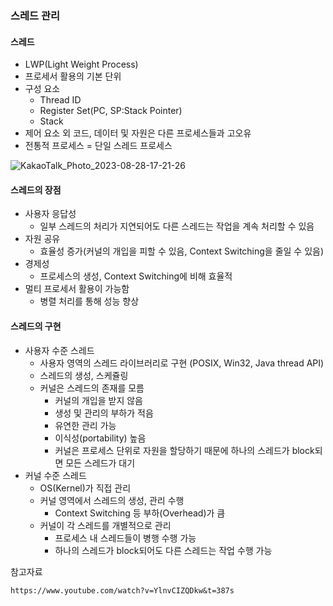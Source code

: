 ### 스레드 관리

#### 스레드
- LWP(Light Weight Process)
- 프로세서 활용의 기본 단위
- 구성 요소
  - Thread ID
  - Register Set(PC, SP:Stack Pointer)
  - Stack
- 제어 요소 외 코드, 데이터 및 자원은 다른 프로세스들과 고오유
- 전통적 프로세스 = 단일 스레드 프로세스

![KakaoTalk_Photo_2023-08-28-17-21-26](https://github.com/olzlgur/CS_STUDY/assets/77485914/3f72f0e3-8c80-4c11-a562-53f6e038e56e)

#### 스레드의 장점
- 사용자 응답성
  - 일부 스레드의 처리가 지연되어도 다른 스레드는 작업을 계속 처리할 수 있음
- 자원 공유
  - 효율성 증가(커널의 개입을 피할 수 있음, Context Switching을 줄일 수 있음)
- 경제성
  - 프로세스의 생성, Context Switching에 비해 효율적
- 멀티 프로세서 활용이 가능함
  - 병렬 처리를 통해 성능 향상

#### 스레드의 구현
- 사용자 수준 스레드
  - 사용자 영역의 스레드 라이브러리로 구현 (POSIX, Win32, Java thread API)
  - 스레드의 생성, 스케쥴링
  - 커널은 스레드의 존재를 모름
    - 커널의 개입을 받지 않음
    - 생성 및 관리의 부하가 적음
    - 유연한 관리 가능
    - 이식성(portability) 높음
    - 커널은 프로세스 단위로 자원을 할당하기 때문에 하나의 스레드가 block되면 모든 스레드가 대기
- 커널 수준 스레드
  - OS(Kernel)가 직접 관리
  - 커널 영역에서 스레드의 생성, 관리 수행
    - Context Switching 등 부하(Overhead)가 큼
  - 커널이 각 스레드를 개별적으로 관리
    - 프로세스 내 스레드들이 병행 수행 가능
    - 하나의 스레드가 block되어도 다른 스레드는 작업 수행 가능

참고자료
```
https://www.youtube.com/watch?v=YlnvCIZQDkw&t=387s
```
